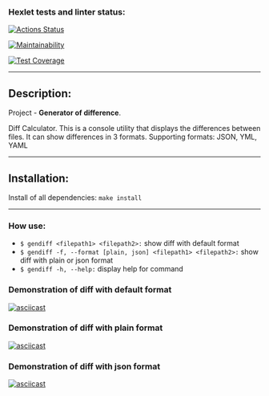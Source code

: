 ### Hexlet tests and linter status:

[![Actions Status](https://github.com/niramov/frontend-project-lvl2/workflows/hexlet-check/badge.svg)](https://github.com/niramov/frontend-project-lvl2/actions)

[![Maintainability](https://api.codeclimate.com/v1/badges/b841b0e726d8f177b4ee/maintainability)](https://codeclimate.com/github/niramov/frontend-project-lvl2/maintainability)

[![Test Coverage](https://api.codeclimate.com/v1/badges/b841b0e726d8f177b4ee/test_coverage)](https://codeclimate.com/github/niramov/frontend-project-lvl2/test_coverage)

---

## Description:

Project - **Generator of difference**.

Diff Calculator. This is a console utility that displays the differences between files. It can show differences in 3 formats. Supporting formats: JSON, YML, YAML

---

## Installation:

Install of all dependencies: `make install`

---

### How use:

- `$ gendiff <filepath1> <filepath2>:` show diff with default format
- `$ gendiff -f, --format [plain, json] <filepath1> <filepath2>:` show diff with plain or json format
- `$ gendiff -h, --help:` display help for command

### Demonstration of diff with default format

[![asciicast](https://asciinema.org/a/Qy0I7Em2xMZAuPCa3oQlcc7Gp.svg)](https://asciinema.org/a/Qy0I7Em2xMZAuPCa3oQlcc7Gp)

### Demonstration of diff with plain format

[![asciicast](https://asciinema.org/a/EzWlZrE6NwJYm6tnWZDCiqYc5.svg)](https://asciinema.org/a/EzWlZrE6NwJYm6tnWZDCiqYc5)

### Demonstration of diff with json format

[![asciicast](https://asciinema.org/a/0yn7xuFwxaBYGs7jtI6hb6rV5.svg)](https://asciinema.org/a/0yn7xuFwxaBYGs7jtI6hb6rV5)
